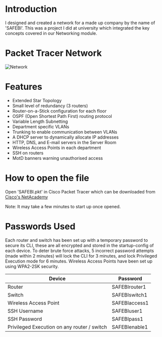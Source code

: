 # Introduction
I designed and created a network for a made up company by the name of 'SAFEBI'.
This was a project I did at university which integrated the key concepts covered in our Networking module.

# Packet Tracer Network
![Network](https://github.com/user-attachments/assets/6f59d6dd-380d-49f2-b689-e44f5bbac501)


# Features
- Extended Star Topology
- Small level of redundancy (3 routers)
- Router-on-a-Stick configuration for each floor
- OSPF (Open Shortest Path First) routing protocol
- Variable Length Subnetting
- Department specific VLANs
- Trunking to enable communication between VLANs
- A DHCP server to dynamically allocate IP addresses
- HTTP, DNS, and E-mail servers in the Server Room
- Wireless Access Points in each department
- SSH on routers
- MotD banners warning unauthorised access

# How to open the file
Open 'SAFEBI.pkt' in Cisco Packet Tracer
which can be downloaded from <a href="https://www.netacad.com/cisco-packet-tracer">Cisco's NetAcademy</a>

Note: It may take a few minutes to start up once opened.

# Passwords Used
Each router and switch has been set up with a temporary password to secure its CLI, these are all encrypted and stored in the startup-config of each device.
To deter brute force attacks, 5 incorrect password attempts (made within 2 minutes) will lock the CLI for 3 minutes, and lock Privileged Execution mode for 6 minutes.
Wireless Access Points have been set up using WPA2-2SK security.

| Device | Password |
| ------------- | ------------- |
| Router  | SAFEBIrouter1  |
| Switch  | SAFEBIswitch1  |
| Wireless Access Point  | SAFEBIaccess1  |
| SSH Username | SAFEBIuser1 |
| SSH Password | SAFEBIpass1 |
| Privileged Execution on any router / switch | SAFEBIenable1  |
